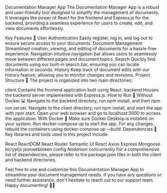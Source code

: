 Documentation Manager App
The Documentation Manager App is a robust and user-friendly tool designed to simplify the management of documents. It leverages the power of React for the frontend and Express.js for the backend, providing a seamless experience for users to create, edit, and view documents effortlessly.

Key Features 🔑
User Authentication
Easily register, log in, and log out to ensure secure access to your documents.
Document Management
Streamlined creation, viewing, and editing of documents for a hassle-free experience.
Navigation
Intuitive navigation bar allows users to seamlessly move between different pages and document topics.
Search
Quickly find documents using our built-in search bar, ensuring you can locate information in seconds.
History
Keep track of document edits with our history feature, allowing you to monitor changes and revisions.
Project Structure 📁
The project is organized into two main directories:

client
Contains the frontend application built using React.
backend
Houses the backend server implemented with Express.js.
How to Run 🏃
Without Docker 💻
Navigate to the backend directory, run npm install, and then npm run server.
Navigate to the client directory, run npm install, and start the app with npm start.
Open your web browser and go to localhost:3000 to access the application.
With Docker 🐳
Make sure Docker Desktop is installed on your system.
Run docker-compose up to start the app.
For any changes, rebuild the containers using docker-compose up --build.
Dependencies 🔧
Key libraries and tools used in this project include:

React
ReactDOM
React Router
Semantic UI React
Axios
Express
Mongoose
bcryptjs
jsonwebtoken
config
Nodemon
concurrently
For a comprehensive list of dependencies, please refer to the package.json files in both the client and backend directories.

Feel free to use and customize this Documentation Manager App to streamline your document management needs. If you have any questions or need further assistance, don't hesitate to reach out to our support team. Happy documenting! 📝✨
